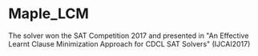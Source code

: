 # Maple_LCM
The solver won the SAT Competition 2017 and presented in "An Effective Learnt Clause Minimization Approach for CDCL SAT Solvers" (IJCAI2017)
